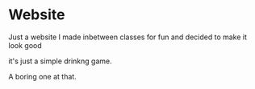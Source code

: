 # Website
Just a website I made inbetween classes for fun and decided to make it look good

it's just a simple drinkng game.

A boring one at that.
